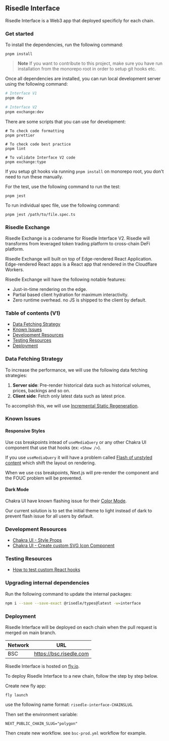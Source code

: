 ## Risedle Interface

Risedle Interface is a Web3 app that deployed specificly for each chain.

### Get started

To install the dependencies, run the following command:

```shell
pnpm install
```

> **Note** If you want to contribute to this project, make sure you have run
> installation from the monorepo root in order to setup git hooks etc.

Once all dependencies are installed, you can run local development server using
the following command:

```bash
# Interface V1
pnpm dev

# Interface V2
pnpm exchange:dev
```

There are some scripts that you can use for development:

```shell
# To check code formatting
pnpm prettier

# To check code best practice
pnpm lint

# To validate Interface V2 code
pnpm exchange:type
```

If you setup git hooks via running `pnpm install` on monorepo root, you don't
need to run these manually.

For the test, use the following command to run the test:

```shell
pnpm jest
```

To run individual spec file, use the following command:

```shell
pnpm jest /path/to/file.spec.ts
```

### Risedle Exchange

Risedle Exchange is a codename for Risedle Interface V2. Risedle will
transforms from leveraged token trading platform to cross-chain DeFi platform.

Risedle Exchange will built on top of Edge-rendered React Application.
Edge-rendered React apps is a React app that rendered in the Cloudflare
Workers.

Risedle Exchange will have the following notable features:

-   Just-in-time rendering on the edge.
-   Partial based client hydration for maximum interactivity.
-   Zero runtime overhead. no JS is shipped to the client by default.

### Table of contents (V1)

-   [Data Fetching Strategy](#data-fetching-strategy)
-   [Known Issues](#known-issues)
-   [Development Resources](#development-resources)
-   [Testing Resources](#testing-resources)
-   [Deployment](#deployment)

### Data Fetching Strategy

To increase the performance, we will use the following data fetching
strategies:

1. **Server side**: Pre-render historical data such as historical volumes,
   prices, backings and so on.
2. **Client side**: Fetch only latest data such as latest price.

To accomplish this, we will use
[Incremental Static Regeneration](https://nextjs.org/docs/basic-features/data-fetching/incremental-static-regeneration).

### Known Issues

#### Responsive Styles

Use css breakpoints intead of `useMediaQuery` or any other Chakra UI component
that use that hooks (ex: `<Show />`).

If you use `useMediaQuery` it will have a problem called
[Flash of unstyled content](https://en.wikipedia.org/wiki/Flash_of_unstyled_content)
which shift the layout on rendering.

When we use css breakpoints, Next.js will pre-render the component and the FOUC
problem will be prevented.

#### Dark Mode

Chakra UI have known flashing issue for their
[Color Mode](https://chakra-ui.com/docs/styled-system/color-mode#color-mode-flash-issue).

Our current solution is to set the initial theme to light instead of dark to
prevent flash issue for all users by default.

### Development Resources

-   [Chakra UI - Style Props](https://chakra-ui.com/docs/styled-system/style-props)
-   [Chakra UI - Create custom SVG Icon Component](https://chakra-ui.com/docs/components/icon#creating-your-custom-icons)

### Testing Resources

-   [How to test custom React hooks](https://kentcdodds.com/blog/how-to-test-custom-react-hooks)

### Upgrading internal dependencies

Run the following command to update the internal packages:

```sh
npm i --save --save-exact @risedle/types@latest -w=interface
```

### Deployment

Risedle Interface will be deployed on each chain when the pull request is
merged on main branch.

| Network | URL                     |
| ------- | ----------------------- |
| BSC     | https://bsc.risedle.com |

Risedle Interface is hosted on [fly.io](https://fly.io/).

To deploy Risedle Interface to a new chain, follow the step by step below.

Create new fly app:

```
fly launch
```

use the following name format: `risedle-interface-CHAINSLUG`.

Then set the environment variable:

```
NEXT_PUBLIC_CHAIN_SLUG="polygon"
```

Then create new workflow. see `bsc-prod.yml` workflow for example.
